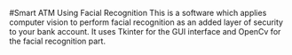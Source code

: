 #Smart ATM Using Facial Recognition
This is a software which applies computer vision to perform facial recognition as an added layer of security to your bank account. It uses Tkinter for the GUI interface and OpenCv for the facial recognition part.
